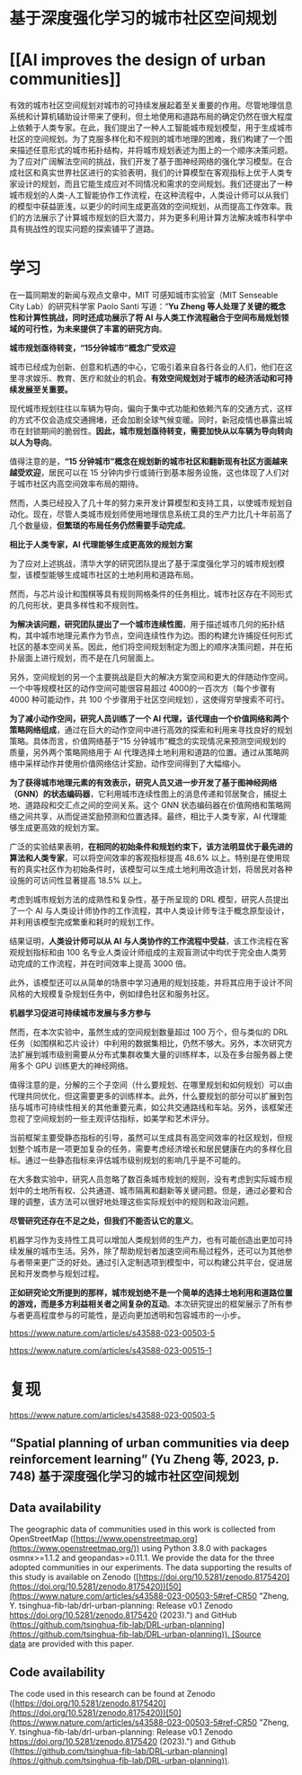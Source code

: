 # 基于深度强化学习的城市社区空间规划

# [[AI improves the design of urban communities]]

有效的城市社区空间规划对城市的可持续发展起着至关重要的作用。尽管地理信息系统和计算机辅助设计带来了便利，但土地使用和道路布局的确定仍然在很大程度上依赖于人类专家。在此，我们提出了一种人工智能城市规划模型，用于生成城市社区的空间规划。为了克服多样化和不规则的城市地理的困难，我们构建了一个图来描述任意形式的城市拓扑结构，并将城市规划表述为图上的一个顺序决策问题。为了应对广阔解法空间的挑战，我们开发了基于图神经网络的强化学习模型。在合成社区和真实世界社区进行的实验表明，我们的计算模型在客观指标上优于人类专家设计的规划，而且它能生成应对不同情况和需求的空间规划。我们还提出了一种城市规划的人类-人工智能协作工作流程，在这种流程中，人类设计师可以从我们的模型中获益匪浅，以更少的时间生成更高效的空间规划，从而提高工作效率。我们的方法展示了计算城市规划的巨大潜力，并为更多利用计算方法解决城市科学中具有挑战性的现实问题的探索铺平了道路。

# 学习

在一篇同期发的新闻与观点文章中，MIT 可感知城市实验室（MIT Senseable City Lab）的研究科学家 Paolo Santi 写道：“**Yu Zheng 等人处理了关键的概念性和计算性挑战，同时还成功展示了将 AI 与人类工作流程融合于空间布局规划领域的可行性，为未来提供了丰富的研究方向**。

**城市规划亟待转变，“15分钟城市”概念广受欢迎**

城市已经成为创新、创意和机遇的中心，它吸引着来自各行各业的人们，他们在这里寻求娱乐、教育、医疗和就业的机会。**有效空间规划对于城市的经济活动和可持续发展至关重要。**

现代城市规划往往以车辆为导向，偏向于集中式功能和依赖汽车的交通方式，这样的方式不仅会造成交通拥堵，还会加剧全球气候变暖。同时，新冠疫情也暴露出城市在封锁期间的脆弱性。**因此，城市规划亟待转变，需要加快从以车辆为导向转向以人为导向**。

值得注意的是，**“15 分钟城市”概念在规划新的城市社区和翻新现有社区方面越来越受欢迎**，居民可以在 15 分钟内步行或骑行到基本服务设施，这也体现了人们对于城市社区内高空间效率布局的期待。

然而，人类已经投入了几十年的努力来开发计算模型和支持工具，以使城市规划自动化。现在，尽管人类城市规划师使用地理信息系统工具的生产力比几十年前高了几个数量级，**但繁琐的布局任务仍然需要手动完成**。

  **相比于人类专家，AI 代理能够生成更高效的规划方案**

为了应对上述挑战，清华大学的研究团队提出了基于深度强化学习的城市规划模型，该模型能够生成城市社区的土地利用和道路布局。

然而，与芯片设计和围棋等具有规则网格条件的任务相比，城市社区存在不同形式的几何形状，更具多样性和不规则性。

**为解决该问题，研究团队提出了一个城市连续性图**，用于描述城市几何的拓扑结构，其中城市地理元素作为节点，空间连续性作为边。图的构建允许捕捉任何形式社区的基本空间关系。因此，他们将空间规划制定为图上的顺序决策问题，并在拓扑层面上进行规划，而不是在几何层面上。

另外，空间规划的另一个主要挑战是巨大的解决方案空间和更大的伴随动作空间。一个中等规模社区的动作空间可能很容易超过 4000的一百次方（每个步骤有 4000 种可能动作，共 100 个步骤用于社区空间规划），这使得穷举搜索不可行。

**为了减小动作空间，研究人员训练了一个 AI 代理，该代理由一个价值网络和两个策略网络组成**，通过在巨大的动作空间中进行高效的探索和利用来寻找良好的规划策略。具体而言，价值网络基于“15 分钟城市”概念的实现情况来预测空间规划的质量，另外两个策略网络用于 AI 代理选择土地利用和道路的位置。通过从策略网络中采样动作并使用价值网络估计奖励，动作空间得到了大幅缩小。

**为了获得城市地理元素的有效表示，研究人员又进一步开发了基于图神经网络（GNN）的状态编码器**，它利用城市连续性图上的消息传递和邻居聚合，捕捉土地、道路段和交汇点之间的空间关系。这个 GNN 状态编码器在价值网络和策略网络之间共享，从而促进奖励预测和位置选择。最终，相比于人类专家，AI 代理能够生成更高效的规划方案。

广泛的实验结果表明，**在相同的初始条件和规划约束下，该方法明显优于最先进的算法和人类专家**，可以将空间效率的客观指标提高 48.6% 以上。特别是在使用现有的真实社区作为初始条件时，该模型可以生成土地利用改造计划，将居民对各种设施的可访问性显著提高 18.5% 以上。

考虑到城市规划方法的成熟性和复杂性，基于所呈现的 DRL 模型，研究人员提出了一个 AI 与人类设计师协作的工作流程，其中人类设计师专注于概念原型设计，并利用该模型完成繁重和耗时的规划工作。

结果证明，**人类设计师可以从 AI 与人类协作的工作流程中受益**，该工作流程在客观规划指标和由 100 名专业人类设计师组成的主观盲测试中均优于完全由人类劳动完成的工作流程，并在时间效率上提高 3000 倍。

此外，该模型还可以从简单的场景中学习通用的规划技能，并将其应用于设计不同风格的大规模复杂规划任务中，例如绿色社区和服务社区。

**机器学习促进可持续城市发展与多方参与**

然而，在本次实验中，虽然生成的空间规划数量超过 100 万个，但与类似的 DRL 任务（如围棋和芯片设计）中利用的数据集相比，仍然不够大。另外，本次研究方法扩展到城市级别需要从分布式集群收集大量的训练样本，以及在多台服务器上使用多个 GPU 训练更大的神经网络。

值得注意的是，分解的三个子空间（什么要规划、在哪里规划和如何规划）可以由代理共同优化，但这需要更多的训练样本。此外，什么要规划的部分可以扩展到包括与城市可持续性相关的其他重要元素，如公共交通路线和车站。另外，该框架还忽视了空间规划的一些主观评估指标，如美学和艺术评分。

当前框架主要受静态指标的引导，虽然可以生成具有高空间效率的社区规划，但规划整个城市是一项更加复杂的任务，需要考虑经济增长和居民健康在内的多样化目标。通过一些静态指标来评估城市级别规划的影响几乎是不可能的。

在大多数实验中，研究人员忽略了数百条城市规划的规则，没有考虑到实际城市规划中的土地所有权、公共通道、城市隔离和翻新等关键问题。但是，通过必要和合理的调整，该方法可以很好地处理这些实际规划中的规则和政治问题。

**尽管研究还存在不足之处，但我们不能否认它的意义**。

机器学习作为支持性工具可以增加人类规划师的生产力，也有可能创造出更加可持续发展的城市生活。另外，除了帮助规划者加速空间布局过程外，还可以为其他参与者带来更广泛的好处。通过引入定制选项到模型中，可以构建公共平台，促进居民和开发商参与规划过程。

**正如研究论文所提到的那样，城市规划绝不是一个简单的选择土地利用和道路位置的游戏，而是多方利益相关者之间复杂的互动**。本次研究提出的框架展示了所有参与者更高程度参与的可能性，是迈向更加透明和包容城市的一小步。

https://www.nature.com/articles/s43588-023-00503-5

https://www.nature.com/articles/s43588-023-00515-1

# 复现

https://www.nature.com/articles/s43588-023-00503-5
## “Spatial planning of urban communities via deep reinforcement learning” (Yu Zheng 等, 2023, p. 748) 基于深度强化学习的城市社区空间规划

## Data availability

The geographic data of communities used in this work is collected from OpenStreetMap ([https://www.openstreetmap.org](https://www.openstreetmap.org/)) using Python 3.8.0 with packages osmnx>=1.1.2 and geopandas>=0.11.1. We provide the data for the three adopted communities in our experiments. The data supporting the results of this study is available on Zenodo ([https://doi.org/10.5281/zenodo.8175420](https://doi.org/10.5281/zenodo.8175420))[50](https://www.nature.com/articles/s43588-023-00503-5#ref-CR50 "Zheng, Y. tsinghua-fib-lab/drl-urban-planning: Release v0.1 Zenodo 
https://doi.org/10.5281/zenodo.8175420
(2023).") and GitHub ([https://github.com/tsinghua-fib-lab/DRL-urban-planning](https://github.com/tsinghua-fib-lab/DRL-urban-planning)). [Source data](https://www.nature.com/articles/s43588-023-00503-5#Sec30) are provided with this paper.

## Code availability

The code used in this research can be found at Zenodo ([https://doi.org/10.5281/zenodo.8175420](https://doi.org/10.5281/zenodo.8175420))[50](https://www.nature.com/articles/s43588-023-00503-5#ref-CR50 "Zheng, Y. tsinghua-fib-lab/drl-urban-planning: Release v0.1 Zenodo 
https://doi.org/10.5281/zenodo.8175420
(2023).") and Github ([https://github.com/tsinghua-fib-lab/DRL-urban-planning](https://github.com/tsinghua-fib-lab/DRL-urban-planning)).

